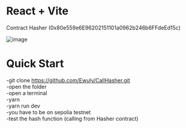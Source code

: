 # React + Vite
Contract Hasher (0x80e559e6E96202151101a0962b246b6FFdeEd15c)

![image](https://github.com/Ewuly/CallHasher/assets/72886617/18f7678d-50a7-4cde-a4f6-f856cd055d05)

# Quick Start
-git clone https://github.com/Ewuly/CallHasher.git  
-open the folder  
-open a terminal  
-yarn  
-yarn run dev  
-you have to be on sepolia testnet  
-test the hash function (calling from Hasher contract)
